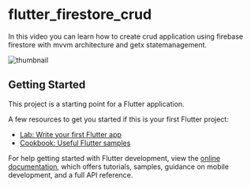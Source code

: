 # flutter_firestore_crud

In this video you can learn how to create crud application using firebase firestore with mvvm architecture and getx statemanagement.

![thumbnail](https://user-images.githubusercontent.com/107117774/190556166-a395e013-2e25-4b57-b94f-af4c67105013.png)

## Getting Started

This project is a starting point for a Flutter application.

A few resources to get you started if this is your first Flutter project:

- [Lab: Write your first Flutter app](https://docs.flutter.dev/get-started/codelab)
- [Cookbook: Useful Flutter samples](https://docs.flutter.dev/cookbook)

For help getting started with Flutter development, view the
[online documentation](https://docs.flutter.dev/), which offers tutorials,
samples, guidance on mobile development, and a full API reference.
